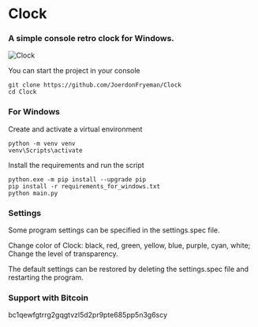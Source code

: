 # Clock

### A simple console retro clock for Windows.

![Clock](https://github.com/JoerdonFryeman/Clock/assets/126917322/aa15b6ad-d884-4a4a-9532-81bb6ccc9772)

You can start the project in your console
``` console
git clone https://github.com/JoerdonFryeman/Clock
cd Clock
```
### For Windows
Create and activate a virtual environment
``` console
python -m venv venv
venv\Scripts\activate
```
Install the requirements and run the script
``` console
python.exe -m pip install --upgrade pip
pip install -r requirements_for_windows.txt
python main.py
```
### Settings
Some program settings can be specified in the settings.spec file.

Change color of Clock: black, red, green, yellow, blue, purple, cyan, white;
Change the level of transparency.

The default settings can be restored by deleting the settings.spec file and restarting the program.
### Support with Bitcoin
bc1qewfgtrrg2gqgtvzl5d2pr9pte685pp5n3g6scy
